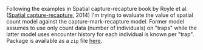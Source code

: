 Following the examples in Spatial capture-recapture book by Royle et al. ([Spatial capture-recapture](http://www.bookdepository.com/Spatial-Capture-Recapture-Andrew-Royle/9780124059399), 2014) I'm trying to evaluate the value of spatial count model against the capture-mark-recapture model. Former model assumes to use only count data (number of individuals) on "traps" while the latter model uses encounter history for each individual is known per "trap". Package is available as a `zip` file [here](https://sites.google.com/site/spatialcapturerecapture/scrbook-r-package).
